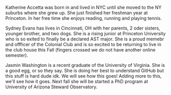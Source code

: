 Katherine Accetta was born in and lived in NYC until she moved to the NY suburbs where she grew up. She just finished her freshman year at Princeton. In her free time she enjoys reading, running and playing tennis.

Sydney Evans has lives in Cincinnati, OH with her parents, 2 oder sisters, younger brother, and two dogs. She is a rising junior at Princeton University who is so exited to finally be a declared AST major. She is a proud memebr and offficer of the Colonial Club and is so excited to be returning to live in the club house this Fall (fingers crossed we do not have another online semester). 

Jasmin Washington is a recent graduate of the University of Virginia. She is a good egg, or so they say. She is doing her best to understand GitHub but this stuff is hard dude idk. We will see how this goes! Adding more to this, we'll see how it goes. Next fall she will be started a PhD program at University of Arizona Steward Observatory.


